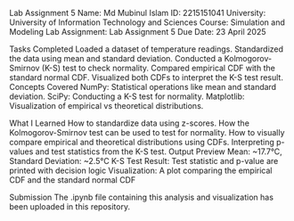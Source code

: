 Lab Assignment 5
Name: Md Mubinul Islam
ID: 2215151041
University: University of Information Technology and Sciences
Course: Simulation and Modeling Lab
Assignment: Lab Assignment 5
Due Date: 23 April 2025

Tasks Completed
Loaded a dataset of temperature readings.
Standardized the data using mean and standard deviation.
Conducted a Kolmogorov-Smirnov (K-S) test to check normality.
Compared empirical CDF with the standard normal CDF.
Visualized both CDFs to interpret the K-S test result.
Concepts Covered
NumPy: Statistical operations like mean and standard deviation.
SciPy: Conducting a K-S test for normality.
Matplotlib: Visualization of empirical vs theoretical distributions.

What I Learned
How to standardize data using z-scores.
How the Kolmogorov-Smirnov test can be used to test for normality.
How to visually compare empirical and theoretical distributions using CDFs.
Interpreting p-values and test statistics from the K-S test.
Output Preview
Mean: ~17.7°C, Standard Deviation: ~2.5°C
K-S Test Result: Test statistic and p-value are printed with decision logic
Visualization: A plot comparing the empirical CDF and the standard normal CDF


Submission
The .ipynb file containing this analysis and visualization has been uploaded in this repository.
